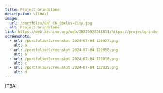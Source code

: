```yaml
---
title: Project Grindstone
description: \[TBA\]
image:
  url: /portfolio/CNF_CK_Obelus-City.jpg
  alt: Project Grindstone
link: https://web.archive.org/web/20220928041811/https://projectgrindstone.net/
screenshots:
  - url: /portfolio/Screenshot 2024-07-04 122927.png
    alt: a
  - url: /portfolio/Screenshot 2024-07-04 122958.png
    alt: b
  - url: /portfolio/Screenshot 2024-07-04 123018.png
    alt: c
  - url: /portfolio/Screenshot 2024-07-04 123035.png
    alt: d
---
```

\[TBA\]